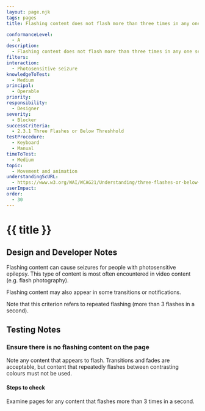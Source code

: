 ```yaml
---
layout: page.njk
tags: pages
title: Flashing content does not flash more than three times in any one second period, or the flash is below the general flash and red flash thresholds

conformanceLevel:
  - A
description:
  - Flashing content does not flash more than three times in any one second period, or the flash is below the general flash and red flash thresholds
filters:
interaction:
  - Photosensitive seizure
knowledgeToTest:
  - Medium
principal:
  - Operable
priority:
responsibility:
  - Designer
severity:
  - Blocker
successCriteria:
  - 2.3.1 Three Flashes or Below Threshhold
testProcedure:
  - Keyboard
  - Manual
timeToTest:
  - Medium
topic:
  - Movement and animation
understandingScURL:
  - https://www.w3.org/WAI/WCAG21/Understanding/three-flashes-or-below-threshold.html
userImpact:
order:
  - 30
---
```


# {{ title }}

## Design and Developer Notes

Flashing content can cause seizures for people with photosensitive epilepsy. This type of content is most often encountered in video content (e.g. flash photography).

Flashing content may also appear in some transitions or notifications.

Note that this criterion refers to repeated flashing (more than 3 flashes in a second).


## Testing Notes

### Ensure there is no flashing content on the page

Note any content that appears to flash. Transitions and fades are acceptable, but content that repeatedly flashes between contrasting colours must not be used.

#### Steps to check

Examine pages for any content that flashes more than 3 times in a second.